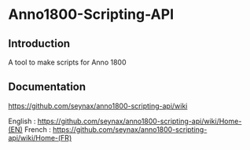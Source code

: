 # Anno1800-Scripting-API

## Introduction

A tool to make scripts for Anno 1800

## Documentation

https://github.com/seynax/anno1800-scripting-api/wiki

English : https://github.com/seynax/anno1800-scripting-api/wiki/Home-(EN)
French : https://github.com/seynax/anno1800-scripting-api/wiki/Home-(FR)
